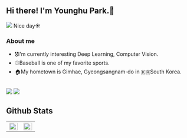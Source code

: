 
## Hi there!  I'm Younghu Park.👋
<img src="https://img.shields.io/badge/Gmail-d14836?style=flat-square&logo=Gmail&logoColor=white&link=mailto:yh.park8742@gmail.com">
Nice day☀️

### About me
- 🎖I'm currently interesting Deep Learning, Computer Vision.
- ⚾️Baseball is one of my favorite sports.
- 🏠My hometown is Gimhae, Gyeongsangnam-do in 🇰🇷South Korea.



<br/>

<div>
<img src="https://img.shields.io/badge/Python-3776AB?style=flat-square&logo=Python&logoColor=white">
<img src="https://img.shields.io/badge/C++-00599C?style=flat-square&logo=cplusplus&logoColor=white">
  
  
<br/>

## Github Stats
<table><tr><td valign="top" width="50%">

<img src="https://github-readme-stats.vercel.app/api?username=park-ing&hide=prs,contribs&hide_border=true" align="left" style="width: 100%" />

</td><td valign="top" width="50%">

<img src="https://github-readme-stats.vercel.app/api/top-langs/?username=park-ing&layout=compact&hide_border=true" align="left" style="width: 100%" />

</td></tr></table>  

<br/>  
  
<!--
**park-ing/park-ing** is a ✨ _special_ ✨ repository because its `README.md` (this file) appears on your GitHub profile.

Here are some ideas to get you started:

- 🔭 I’m currently working on 
- 🌱 I’m currently learning ...
- 👯 I’m looking to collaborate on ...
- 🤔 I’m looking for help with ...
- 💬 Ask me about 
- 📫 How to reach me: ...
- 😄 Pronouns: ...
- ⚡ Fun fact: ...
-->
  
